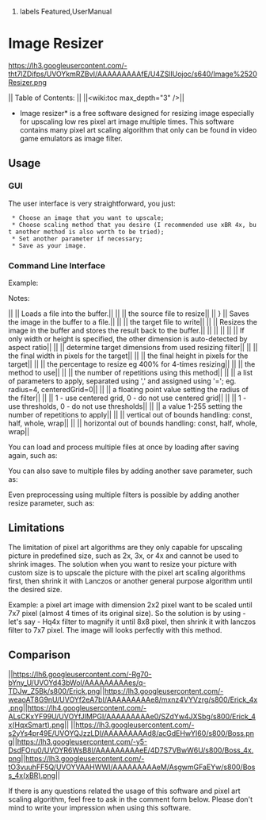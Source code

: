 1.  labels
Featured,UserManual

# Image Resizer

<https://lh3.googleusercontent.com/-tht7lZDifps/UVOYkmRZBvI/AAAAAAAAAfE/U4ZSlIUojoc/s640/Image%2520Resizer.png>

|| Table of Contents: || ||<wiki:toc max_depth="3" />||

  - Image resizer\* is a free software designed for resizing image
    especially for upscaling low res pixel art image multiple times.
    This software contains many pixel art scaling algorithm that only
    can be found in video game emulators as image filter.

## Usage

### GUI

The user interface is very straightforward, you
just:

` * Choose an image that you want to upscale;`  
` * Choose scaling method that you desire (I recommended use xBR 4x, but another method is also worth to be tried);`  
` * Set another parameter if necessary;`  
` * Save as your image.`

### Command Line Interface

Example:

Notes:

||  || Loads a file into the buffer.|| ||  || the source file to
resize|| || } || Saves the image in the buffer to a file.|| ||  || the
target file to write|| ||  || Resizes the image in the buffer and stores
the result back to the buffer.|| ||  || || || || If only width or height
is specified, the other dimension is auto-detected by aspect ratio|| || 
|| determine target dimensions from used resizing filter|| ||  || the
final width in pixels for the target|| ||  || the final height in pixels
for the target|| ||  || the percentage to resize eg 400% for 4-times
resizing|| ||  || the method to use|| ||  || the number of repetitions
using this method|| ||  || a list of parameters to apply, separated
using ',' and assigned using '='; eg. radius=4, centeredGrid=0|| ||  ||
a floating point value setting the radius of the filter|| ||  || 1 - use
centered grid, 0 - do not use centered grid|| ||  || 1 - use thresholds,
0 - do not use thresholds|| ||  || a value 1-255 setting the number of
repetitions to apply|| ||  || vertical out of bounds handling: const,
half, whole, wrap|| ||  || horizontal out of bounds handling: const,
half, whole, wrap||

You can load and process multiple files at once by loading after saving
again, such as:

You can also save to multiple files by adding another save parameter,
such as:

Even preprocessing using multiple filters is possible by adding another
resize parameter, such as:

## Limitations

The limitation of pixel art algorithms are they only capable for
upscaling picture in predefined size, such as 2x, 3x, or 4x and cannot
be used to shrink images. The solution when you want to resize your
picture with custom size is to upscale the picture with the pixel art
scaling algorithms first, then shrink it with Lanczos or another general
purpose algorithm until the desired size.

Example: a pixel art image with dimension 2x2 pixel want to be scaled
until 7x7 pixel (almost 4 times of its original size). So the solution
is by using - let's say - Hq4x filter to magnify it until 8x8 pixel,
then shrink it with lanczos filter to 7x7 pixel. The image will looks
perfectly with this
method.

## Comparison

||<https://lh6.googleusercontent.com/-Rg70-bYny_U/UVOYd43bWoI/AAAAAAAAAes/q-TDJw_Z5Bk/s800/Erick.png>||<https://lh3.googleusercontent.com/-weaoAT8G9nU/UVOYf2eA7bI/AAAAAAAAAe8/mxnz4VYVzrg/s800/Erick_4x.png>||<https://lh4.googleusercontent.com/-ALsCKxYF99U/UVOYfJIMPGI/AAAAAAAAAe0/SZdYw4JXSbg/s800/Erick_4x(HqxSmart).png>||
||<https://lh3.googleusercontent.com/-s2yYs4pr49E/UVOYQJzzLDI/AAAAAAAAAd8/acGdEHwYI60/s800/Boss.png>||<https://lh3.googleusercontent.com/-y5-DsdFOru0/UVOYR6WsB8I/AAAAAAAAAeE/4D7S7VBwW6U/s800/Boss_4x.png>||<https://lh3.googleusercontent.com/-tO3vuuhFF5Q/UVOYVAAHWWI/AAAAAAAAAeM/AsgwmGFaEYw/s800/Boss_4x(xBR).png>||

If there is any questions related the usage of this software and pixel
art scaling algorithm, feel free to ask in the comment form below.
Please don't mind to write your impression when using this software.
